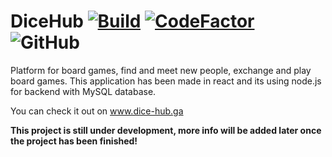 # DiceHub [![Build](https://github.com/fesb-projekti/DiceHub/actions/workflows/main.yml/badge.svg)](https://github.com/fesb-projekti/DiceHub/actions) [![CodeFactor](https://www.codefactor.io/repository/github/fesb-projekti/dicehub/badge)](https://www.codefactor.io/repository/github/fesb-projekti/dicehub) ![GitHub](https://img.shields.io/github/license/fesb-projekti/DiceHub)

Platform for board games, find and meet new people, exchange and play board games. This application has been made in react and its using node.js for backend with MySQL database.

You can check it out on www.dice-hub.ga

**This project is still under development, more info will be added later once the project has been finished!**
